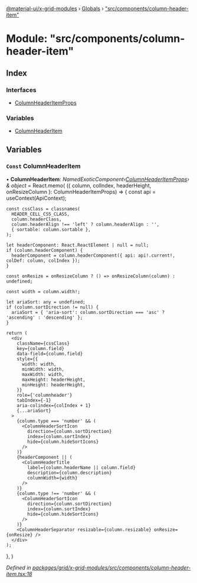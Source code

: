 [@material-ui/x-grid-modules](../README.md) › [Globals](../globals.md) › ["src/components/column-header-item"](_src_components_column_header_item_.md)

# Module: "src/components/column-header-item"

## Index

### Interfaces

- [ColumnHeaderItemProps](../interfaces/_src_components_column_header_item_.columnheaderitemprops.md)

### Variables

- [ColumnHeaderItem](_src_components_column_header_item_.md#const-columnheaderitem)

## Variables

### `Const` ColumnHeaderItem

• **ColumnHeaderItem**: _NamedExoticComponent‹[ColumnHeaderItemProps](../interfaces/_src_components_column_header_item_.columnheaderitemprops.md)› & object_ = React.memo(
({ column, colIndex, headerHeight, onResizeColumn }: ColumnHeaderItemProps) => {
const api = useContext(ApiContext);

    const cssClass = classnames(
      HEADER_CELL_CSS_CLASS,
      column.headerClass,
      column.headerAlign !== 'left' ? column.headerAlign : '',
      { sortable: column.sortable },
    );

    let headerComponent: React.ReactElement | null = null;
    if (column.headerComponent) {
      headerComponent = column.headerComponent({ api: api!.current!, colDef: column, colIndex });
    }

    const onResize = onResizeColumn ? () => onResizeColumn(column) : undefined;

    const width = column.width!;

    let ariaSort: any = undefined;
    if (column.sortDirection != null) {
      ariaSort = { 'aria-sort': column.sortDirection === 'asc' ? 'ascending' : 'descending' };
    }

    return (
      <div
        className={cssClass}
        key={column.field}
        data-field={column.field}
        style={{
          width: width,
          minWidth: width,
          maxWidth: width,
          maxHeight: headerHeight,
          minHeight: headerHeight,
        }}
        role={'columnheader'}
        tabIndex={-1}
        aria-colindex={colIndex + 1}
        {...ariaSort}
      >
        {column.type === 'number' && (
          <ColumnHeaderSortIcon
            direction={column.sortDirection}
            index={column.sortIndex}
            hide={column.hideSortIcons}
          />
        )}
        {headerComponent || (
          <ColumnHeaderTitle
            label={column.headerName || column.field}
            description={column.description}
            columnWidth={width}
          />
        )}
        {column.type !== 'number' && (
          <ColumnHeaderSortIcon
            direction={column.sortDirection}
            index={column.sortIndex}
            hide={column.hideSortIcons}
          />
        )}
        <ColumnHeaderSeparator resizable={column.resizable} onResize={onResize} />
      </div>
    );

},
)

_Defined in [packages/grid/x-grid-modules/src/components/column-header-item.tsx:18](https://github.com/mui-org/material-ui-x/blob/a679779/packages/grid/x-grid-modules/src/components/column-header-item.tsx#L18)_
